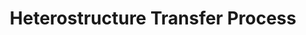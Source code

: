---
style: style1
image_path: /images/pic01.jpg
path: generic.html 
link_path: /portfolio_posts/transfer_station/transfer.html
title: Heterostructure Transfer Process
caption: Zomer Method for fabricating heterostructures
---